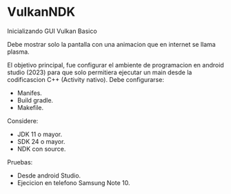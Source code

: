 # VulkanNDK
Inicializando GUI Vulkan Basico

Debe mostrar solo la pantalla con una animacion que en internet se llama plasma.

El objetivo principal, fue configurar el ambiente de programacion en android studio (2023)
para que solo permitiera ejecutar un main desde la codificascion C++ (Activity nativo).
Debe configurarse:
  * Manifes.
  * Build gradle.
  * Makefile.

Considere:
  * JDK 11 o mayor.
  * SDK 24 o mayor.
  * NDK con source.

Pruebas:
  * Desde android Studio.
  * Ejecicion en telefono Samsung Note 10.
